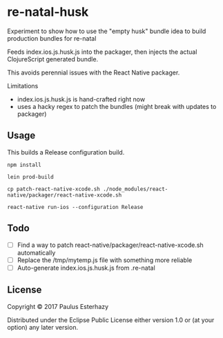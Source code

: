 # re-natal-husk

Experiment to show how to use the "empty husk" bundle idea to build production bundles for re-natal

Feeds index.ios.js.husk.js into the packager, then injects the actual ClojureScript generated bundle.

This avoids perennial issues with the React Native packager.

Limitations

- index.ios.js.husk.js is hand-crafted right now
- uses a hacky regex to patch the bundles (might break with updates to packager)

## Usage

This builds a Release configuration build.

```
npm install

lein prod-build

cp patch-react-native-xcode.sh ./node_modules/react-native/packager/react-native-xcode.sh 

react-native run-ios --configuration Release
```

## Todo

- [ ] Find a way to patch react-native/packager/react-native-xcode.sh automatically
- [ ] Replace the /tmp/mytemp.js file with something more reliable
- [ ] Auto-generate index.ios.js.husk.js from .re-natal

## License

Copyright © 2017 Paulus Esterhazy

Distributed under the Eclipse Public License either version 1.0 or (at
your option) any later version.
